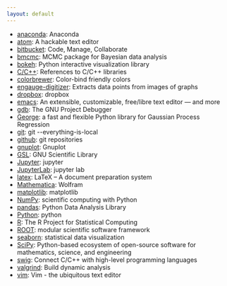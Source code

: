 ```yaml
---
layout: default
---
```


- [anaconda](https://www.continuum.io/downloads): Anaconda
- [atom](https://atom.io/): A hackable text editor
- [bitbucket](https://bitbucket.org/): Code, Manage, Collaborate
- [bmcmc](https://github.com/sanjibs/bmcmc/): MCMC package for Bayesian data analysis
- [bokeh](http://bokeh.pydata.org/): Python interactive visualization library
- [C/C++](http://www.cplusplus.com/): References to C/C++ libraries
- [colorbrewer](http://colorbrewer2.org): Color-bind friendly colors
- [engauge-digitizer](https://github.com/markummitchell/engauge-digitizer): Extracts data points from images of graphs
- [dropbox](https://www.dropbox.com/home): dropbox
- [emacs](https://www.gnu.org/software/emacs/): An extensible, customizable, free/libre text editor — and more
- [gdb](https://www.gnu.org/software/gdb/): The GNU Project Debugger
- [George](http://dan.iel.fm/george/current/): a fast and flexible Python library for Gaussian Process Regression
- [git](https://git-scm.com/): git --everything-is-local
- [github](https://github.com/): git repositories
- [gnuplot](http://www.gnuplot.info/): Gnuplot
- [GSL](http://www.gnu.org/software/gsl/): GNU Scientific Library
- [Jupyter](http://jupyter.org/): jupyter
- [JupyterLab](http://jupyterlab-tutorial.readthedocs.io/en/latest/): jupyter lab
- [latex](https://www.latex-project.org/): LaTeX – A document preparation system
- [Mathematica](http://www.wolfram.com): Wolfram
- [matplotlib](http://matplotlib.org/): matplotlib
- [NumPy](http://www.numpy.org/): scientific computing with Python
- [pandas](http://pandas.pydata.org/): Python Data Analysis Library
- [Python](https://www.python.org/): python
- [R](https://www.r-project.org/): The R Project for Statistical Computing
- [ROOT](https://root.cern.ch/): modular scientific software framework
- [seaborn](https://stanford.edu/~mwaskom/software/seaborn/): statistical data visualization
- [SciPy](http://www.scipy.org/): Python-based ecosystem of open-source software for mathematics, science, and engineering
- [swig](http://www.swig.org/): Connect C/C++ with high-level programming languages
- [valgrind](http://valgrind.org/): Build dynamic analysis
- [vim](http://www.vim.org/): Vim - the ubiquitous text editor
